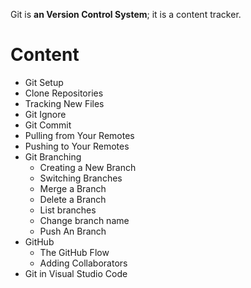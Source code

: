 Git is **an Version Control System**; it is a content tracker. 

# Content

- Git Setup
- Clone Repositories
- Tracking New Files
- Git Ignore
- Git Commit 
- Pulling from Your Remotes
- Pushing to Your Remotes
- Git Branching
	- Creating a New Branch
	- Switching Branches
	- Merge a Branch
	- Delete a Branch
	- List branches
	- Change branch name
	- Push An Branch
- GitHub
	- The GitHub Flow
	- Adding Collaborators
- Git in Visual Studio Code 

